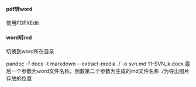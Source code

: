 #### pdf转word

使用PDFXEdit

#### word转md

切换到word所在目录

pandoc -f docx -t markdown --extract-media ./ -o svn.md 11-SVN_k.docx
最后一个参数为word文件名称，倒数第二个参数为生成的md文件名称 ./为导出图片存放的位置

